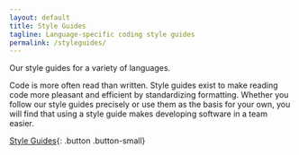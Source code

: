```yaml
---
layout: default
title: Style Guides
tagline: Language-specific coding style guides
permalink: /styleguides/
---
```


Our style guides for a variety of languages.

Code is more often read than written.
Style guides exist to make reading code more pleasant and efficient by
standardizing formatting. Whether you follow our style guides precisely or use
them as the basis for your own, you will find that using a style guide makes
developing software in a team easier.

[Style Guides](https://github.com/palantir-baseline/styleguides){: .button .button-small}
